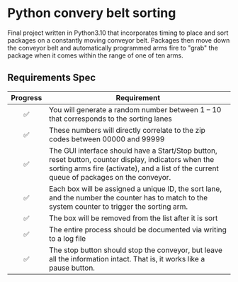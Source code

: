 # Python convery belt sorting 
Final project written in Python3.10 that incorporates timing to place and sort packages on a constantly moving conveyor belt. Packages then move down the conveyor belt and automatically programmed arms fire to "grab" the package when it comes within the range of one of ten arms.

## Requirements Spec
<center>

| Progress            | Requirement                                                                                 |
| :------------------:| --------------------------------------------------------------------------------------------|
| :white_check_mark:  | You will generate a random number between 1 – 10 that corresponds to the sorting lanes      |
| :white_check_mark:  | These numbers will directly correlate to the zip codes between 00000 and 99999              |
| :white_check_mark:  | The GUI interface should have a Start/Stop button, reset button, counter display, indicators when the sorting arms fire (activate), and a list of the current queue of packages on the conveyor.                                                              |
| :white_check_mark:  | Each box will be assigned a unique ID, the sort lane, and the number the counter has to match to the system counter to trigger the sorting arm.                                                                                                                |
| :white_check_mark:  | The box will be removed from the list after it is sort                                      |
| :white_check_mark:  | The entire process should be documented via writing to a log file                           |
| :white_check_mark:  | The stop button should stop the conveyor, but leave all the information intact. That is, it works like a pause button.                            |


  
</center>

